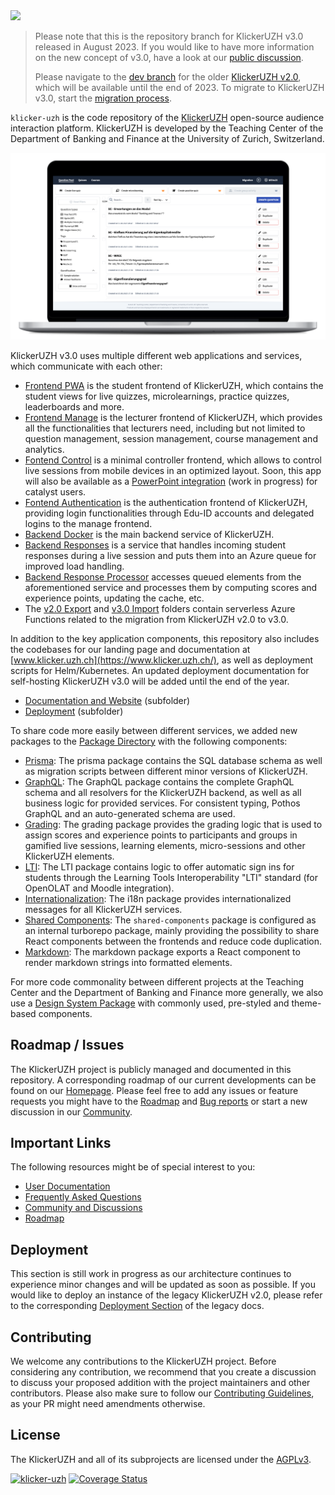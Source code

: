 <img src="https://manage.klicker.uzh.ch/KlickerLogo.png" width="350">

> Please note that this is the repository branch for KlickerUZH v3.0 released in August 2023. If you would like to have more information on the new concept of v3.0, have a look at our [public discussion](https://community.klicker.uzh.ch/t/klickeruzh-v3-0-concept-and-request-for-feedback/79).
>
> Please navigate to the [dev branch](https://github.com/uzh-bf/klicker-uzh/tree/dev) for the older [KlickerUZH v2.0](https://app.klicker.uzh.ch/), which will be available until the end of 2023. To migrate to KlickerUZH v3.0, start the [migration process](https://manage.klicker.uzh.ch/migration).

`klicker-uzh` is the code repository of the [KlickerUZH](https://www.klicker.uzh.ch/) open-source audience interaction platform. KlickerUZH is developed by the Teaching Center of the Department of Banking and Finance at the University of Zurich, Switzerland.

![Klicker Screenshot Timeline](apps/docs/static/img/question_pool_mac.png)

KlickerUZH v3.0 uses multiple different web applications and services, which communicate with each other:

- [Frontend PWA](https://github.com/uzh-bf/klicker-uzh/tree/v3/apps/frontend-pwa) is the student frontend of KlickerUZH, which contains the student views for live quizzes, microlearnings, practice quizzes, leaderboards and more.
- [Frontend Manage](https://github.com/uzh-bf/klicker-uzh/tree/v3/apps/frontend-manage) is the lecturer frontend of KlickerUZH, which provides all the functionalities that lecturers need, including but not limited to question management, session management, course management and analytics.
- [Fontend Control](https://github.com/uzh-bf/klicker-uzh/tree/v3/apps/frontend-control) is a minimal controller frontend, which allows to control live sessions from mobile devices in an optimized layout. Soon, this app will also be available as a [PowerPoint integration](https://github.com/uzh-bf/klicker-uzh/tree/v3/apps/office-addin) (work in progress) for catalyst users.
- [Fontend Authentication](https://github.com/uzh-bf/klicker-uzh/tree/v3/apps/auth) is the authentication frontend of KlickerUZH, providing login functionalities through Edu-ID accounts and delegated logins to the manage frontend.
- [Backend Docker](https://github.com/uzh-bf/klicker-uzh/tree/v3/apps/backend-docker) is the main backend service of KlickerUZH.
- [Backend Responses](https://github.com/uzh-bf/klicker-uzh/tree/v3/apps/func-incoming-responses) is a service that handles incoming student responses during a live session and puts them into an Azure queue for improved load handling.
- [Backend Response Processor](https://github.com/uzh-bf/klicker-uzh/tree/v3/apps/func-response-processor) accesses queued elements from the aforementioned service and processes them by computing scores and experience points, updating the cache, etc.
- The [v2.0 Export](https://github.com/uzh-bf/klicker-uzh/tree/v3/apps/func-migration-v2-export) and [v3.0 Import](https://github.com/uzh-bf/klicker-uzh/tree/v3/apps/func-migration-v3-import) folders contain serverless Azure Functions related to the migration from KlickerUZH v2.0 to v3.0.

In addition to the key application components, this repository also includes the codebases for our landing page and documentation at [www.klicker.uzh.ch](https://www.klicker.uzh.ch/), as well as deployment scripts for Helm/Kubernetes. An updated deployment documentation for self-hosting KlickerUZH v3.0 will be added until the end of the year.

- [Documentation and Website](https://github.com/uzh-bf/klicker-uzh/tree/v3/apps/docs) (subfolder)
- [Deployment](https://github.com/uzh-bf/klicker-uzh/tree/v3/deploy) (subfolder)

To share code more easily between different services, we added new packages to the [Package Directory](https://github.com/uzh-bf/klicker-uzh/tree/v3/packages) with the following components:

- [Prisma](https://github.com/uzh-bf/klicker-uzh/tree/v3/packages/prisma): The prisma package contains the SQL database schema as well as migration scripts between different minor versions of KlickerUZH.
- [GraphQL](https://github.com/uzh-bf/klicker-uzh/tree/v3/packages/graphql): The GraphQL package contains the complete GraphQL schema and all resolvers for the KlickerUZH backend, as well as all business logic for provided services. For consistent typing, Pothos GraphQL and an auto-generated schema are used.
- [Grading](https://github.com/uzh-bf/klicker-uzh/tree/v3/packages/grading): The grading package provides the grading logic that is used to assign scores and experience points to participants and groups in gamified live sessions, learning elements, micro-sessions and other KlickerUZH elements.
- [LTI](https://github.com/uzh-bf/klicker-uzh/tree/v3/packages/lti): The LTI package contains logic to offer automatic sign ins for students through the Learning Tools Interoperability "LTI" standard (for OpenOLAT and Moodle integration).
- [Internationalization](https://github.com/uzh-bf/klicker-uzh/tree/v3/packages/i18n): The i18n package provides internationalized messages for all KlickerUZH services.
- [Shared Components](https://github.com/uzh-bf/klicker-uzh/tree/v3/packages/shared-components): The `shared-components` package is configured as an internal turborepo package, mainly providing the possibility to share React components between the frontends and reduce code duplication.
- [Markdown](https://github.com/uzh-bf/klicker-uzh/tree/v3/packages/markdown): The markdown package exports a React component to render markdown strings into formatted elements.

For more code commonality between different projects at the Teaching Center and the Department of Banking and Finance more generally, we also use a [Design System Package](https://github.com/uzh-bf/design-system) with commonly used, pre-styled and theme-based components.

## Roadmap / Issues

The KlickerUZH project is publicly managed and documented in this repository. A corresponding roadmap of our current developments can be found on our [Homepage](https://www.klicker.uzh.ch/development). Please feel free to add any issues or feature requests you might have to the [Roadmap](https://klicker-uzh.feedbear.com) and [Bug reports](https://klicker-uzh.feedbear.com/boards/bug-reports) or start a new discussion in our [Community](https://community.klicker.uzh.ch/).

## Important Links

The following resources might be of special interest to you:

- [User Documentation](https://www.klicker.uzh.ch/getting_started/welcome)
- [Frequently Asked Questions](https://www.klicker.uzh.ch/faq)
- [Community and Discussions](https://community.klicker.uzh.ch/)
- [Roadmap](https://klicker-uzh.feedbear.com)

## Deployment

This section is still work in progress as our architecture continues to experience minor changes and will be updated as soon as possible. If you would like to deploy an instance of the legacy KlickerUZH v2.0, please refer to the corresponding [Deployment Section](https://www.klicker.uzh.ch/v2/deployment/deployment_docker/) of the legacy docs.

## Contributing

We welcome any contributions to the KlickerUZH project. Before considering any contribution, we recommend that you create a discussion to discuss your proposed addition with the project maintainers and other contributors. Please also make sure to follow our [Contributing Guidelines](https://www.klicker.uzh.ch/v2/contributing/contributing_guidelines/), as your PR might need amendments otherwise.

## License

The KlickerUZH and all of its subprojects are licensed under the [AGPLv3](https://www.gnu.org/licenses/agpl-3.0.de.html).

[![klicker-uzh](https://img.shields.io/endpoint?url=https://cloud.cypress.io/badge/simple/y436dx/v3&style=for-the-badge&logo=cypress)](https://cloud.cypress.io/projects/y436dx/runs)
[![Coverage Status](https://coveralls.io/repos/github/uzh-bf/klicker-uzh/badge.svg?branch=v3)](https://coveralls.io/github/uzh-bf/klicker-uzh?branch=v3)
